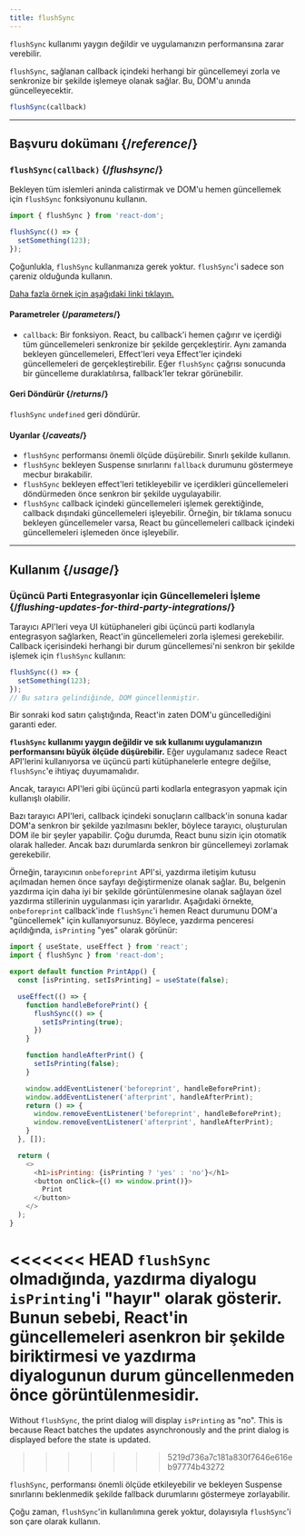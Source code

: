 ```yaml
---
title: flushSync
---
```


<Pitfall>

`flushSync` kullanımı yaygın değildir ve uygulamanızın performansına zarar verebilir.

</Pitfall>

<Intro>

`flushSync`, sağlanan callback içindeki herhangi bir güncellemeyi zorla ve senkronize bir şekilde işlemeye olanak sağlar. Bu, DOM'u anında güncelleyecektir.

```js
flushSync(callback)
```

</Intro>

<InlineToc />

---

## Başvuru dokümanı {/*reference*/}

### `flushSync(callback)` {/*flushsync*/}

Bekleyen tüm islemleri aninda calistirmak ve DOM'u hemen güncellemek için `flushSync` fonksiyonunu kullanın.


```js
import { flushSync } from 'react-dom';

flushSync(() => {
  setSomething(123);
});
```

Çoğunlukla, `flushSync` kullanmanıza gerek yoktur. `flushSync`'i sadece son çareniz olduğunda kullanın.

[Daha fazla örnek için aşağıdaki linki tıklayın.](#usage)

#### Parametreler {/*parameters*/}


* `callback`: Bir fonksiyon. React, bu callback'i hemen çağırır ve içerdiği tüm güncellemeleri senkronize bir şekilde gerçekleştirir. Aynı zamanda bekleyen güncellemeleri, Effect'leri veya Effect'ler içindeki güncellemeleri de gerçekleştirebilir. Eğer `flushSync` çağrısı sonucunda bir güncelleme duraklatılırsa, fallback'ler tekrar görünebilir.

#### Geri Döndürür {/*returns*/}

`flushSync` `undefined` geri döndürür.

#### Uyarılar {/*caveats*/}

* `flushSync` performansı önemli ölçüde düşürebilir. Sınırlı şekilde kullanın.
* `flushSync` bekleyen Suspense sınırlarını `fallback` durumunu göstermeye mecbur bırakabilir.
* `flushSync` bekleyen effect'leri tetikleyebilir ve içerdikleri güncellemeleri döndürmeden önce senkron bir şekilde uygulayabilir.
* `flushSync` callback içindeki güncellemeleri işlemek gerektiğinde, callback dışındaki güncellemeleri işleyebilir. Örneğin, bir tıklama sonucu bekleyen güncellemeler varsa, React bu güncellemeleri callback içindeki güncellemeleri işlemeden önce işleyebilir.


---

## Kullanım {/*usage*/}

### Üçüncü Parti Entegrasyonlar için Güncellemeleri İşleme {/*flushing-updates-for-third-party-integrations*/}

Tarayıcı API'leri veya UI kütüphaneleri gibi üçüncü parti kodlarıyla entegrasyon sağlarken, React'in güncellemeleri zorla işlemesi gerekebilir. Callback içerisindeki herhangi bir <CodeStep step={1}>durum güncellemesi</CodeStep>'ni senkron bir şekilde işlemek için `flushSync` kullanın:

```js [[1, 2, "setSomething(123)"]]
flushSync(() => {
  setSomething(123);
});
// Bu satıra gelindiğinde, DOM güncellenmiştir.
```

Bir sonraki kod satırı çalıştığında, React'in zaten DOM'u güncellediğini garanti eder.

**`flushSync` kullanımı yaygın değildir ve sık kullanımı uygulamanızın performansını büyük ölçüde düşürebilir.** Eğer uygulamanız sadece React API'lerini kullanıyorsa ve üçüncü parti kütüphanelerle entegre değilse, `flushSync`'e ihtiyaç duyumamalıdır.

Ancak, tarayıcı API'leri gibi üçüncü parti kodlarla entegrasyon yapmak için kullanışlı olabilir.

Bazı tarayıcı API'leri, callback içindeki sonuçların callback'in sonuna kadar DOM'a senkron bir şekilde yazılmasını bekler, böylece tarayıcı, oluşturulan DOM ile bir şeyler yapabilir. Çoğu durumda, React bunu sizin için otomatik olarak halleder. Ancak bazı durumlarda senkron bir güncellemeyi zorlamak gerekebilir.

Örneğin, tarayıcının `onbeforeprint` API'si, yazdırma iletişim kutusu açılmadan hemen önce sayfayı değiştirmenize olanak sağlar. Bu, belgenin yazdırma için daha iyi bir şekilde görüntülenmesine olanak sağlayan özel yazdırma stillerinin uygulanması için yararlıdır. Aşağıdaki örnekte, `onbeforeprint` callback'inde `flushSync`'i hemen React durumunu DOM'a "güncellemek" için kullanıyorsunuz. Böylece, yazdırma penceresi açıldığında, `isPrinting` "yes" olarak görünür:

<Sandpack>

```js App.js active
import { useState, useEffect } from 'react';
import { flushSync } from 'react-dom';

export default function PrintApp() {
  const [isPrinting, setIsPrinting] = useState(false);

  useEffect(() => {
    function handleBeforePrint() {
      flushSync(() => {
        setIsPrinting(true);
      })
    }

    function handleAfterPrint() {
      setIsPrinting(false);
    }

    window.addEventListener('beforeprint', handleBeforePrint);
    window.addEventListener('afterprint', handleAfterPrint);
    return () => {
      window.removeEventListener('beforeprint', handleBeforePrint);
      window.removeEventListener('afterprint', handleAfterPrint);
    }
  }, []);

  return (
    <>
      <h1>isPrinting: {isPrinting ? 'yes' : 'no'}</h1>
      <button onClick={() => window.print()}>
        Print
      </button>
    </>
  );
}
```

</Sandpack>

<<<<<<< HEAD
`flushSync` olmadığında, yazdırma diyalogu `isPrinting`'i "hayır" olarak gösterir. Bunun sebebi, React'in güncellemeleri asenkron bir şekilde biriktirmesi ve yazdırma diyalogunun durum güncellenmeden önce görüntülenmesidir.
=======
Without `flushSync`, the print dialog will display `isPrinting` as "no". This is because React batches the updates asynchronously and the print dialog is displayed before the state is updated.
>>>>>>> 5219d736a7c181a830f7646e616eb97774b43272

<Pitfall>

`flushSync`, performansı önemli ölçüde etkileyebilir ve bekleyen Suspense sınırlarını beklenmedik şekilde fallback durumlarını göstermeye zorlayabilir.

Çoğu zaman, `flushSync`'in kullanılımına gerek yoktur, dolayısıyla `flushSync`'i son çare olarak kullanın.

</Pitfall>
